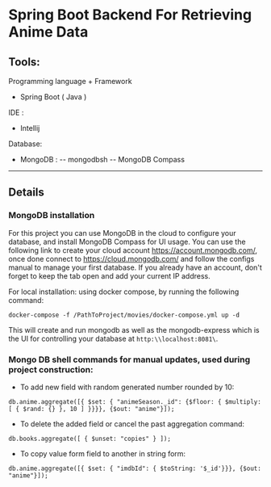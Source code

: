 # Spring Boot Backend For Retrieving Anime Data
## Tools:
Programming language + Framework 
- Spring Boot ( Java )

IDE : 
- Intellij

Database:
- MongoDB : 
-- mongodbsh -- MongoDB Compass
****
## Details
### MongoDB installation

For this project you can use MongoDB in the cloud to configure your database, and install 
MongoDB Compass for UI usage.
You can use the following link to create your cloud account https://account.mongodb.com/, once
done connect to https://cloud.mongodb.com/ and follow the configs manual to manage your first database.
If you already have an account, don't forget to keep the tab open and add your current IP address.

For local installation: using docker compose, by running the following command:

```shell
docker-compose -f /PathToProject/movies/docker-compose.yml up -d
```
This will create and run mongodb as well as the mongodb-express which is the UI for controlling your
database at `http:\\localhost:8081\`.
### Mongo DB shell commands for manual updates, used during project construction:
 - To add new field with random generated number rounded by 10:
 ```shell
db.anime.aggregate([{ $set: { "animeSeason._id": {$floor: { $multiply: [ { $rand: {} }, 10 ] }}}}, {$out: "anime"}]);
```
- To delete the added field or cancel the past aggregation command:
```shell
db.books.aggregate([ { $unset: "copies" } ]);
```
- To copy value form field to another in string form:
```shell
db.anime.aggregate([{ $set: { "imdbId": { $toString: '$_id'}}}, {$out: "anime"}]);
```